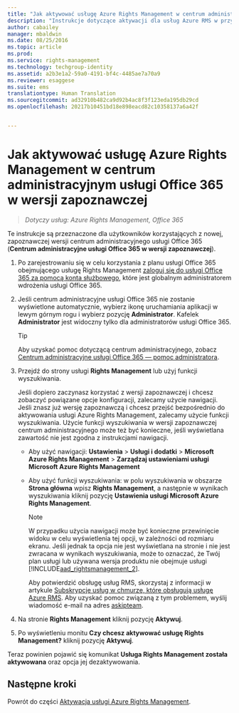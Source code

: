 ```yaml
---
title: "Jak aktywować usługę Azure Rights Management w centrum administracyjnym usługi Office 365 w wersji zapoznawczej | Azure RMS"
description: "Instrukcje dotyczące aktywacji dla usług Azure RMS w przypadku korzystania z nowej, zapoznawczej wersji centrum administracyjnego usługi Office 365 (Centrum administracyjne usługi Office 365 w wersji zapoznawczej)."
author: cabailey
manager: mbaldwin
ms.date: 08/25/2016
ms.topic: article
ms.prod: 
ms.service: rights-management
ms.technology: techgroup-identity
ms.assetid: a2b3e1a2-59a0-4191-bf4c-4485ae7a70a9
ms.reviewer: esaggese
ms.suite: ems
translationtype: Human Translation
ms.sourcegitcommit: ad32910b482ca9d92b4ac8f3f123eda195db29cd
ms.openlocfilehash: 20217b10451bd18e898eacd82c10358137a6a42f


---
```


# Jak aktywować usługę Azure Rights Management w centrum administracyjnym usługi Office 365 w wersji zapoznawczej

>*Dotyczy usług: Azure Rights Management, Office 365*


Te instrukcje są przeznaczone dla użytkowników korzystających z nowej, zapoznawczej wersji centrum administracyjnego usługi Office 365 (**Centrum administracyjne usługi Office 365 w wersji zapoznawczej**).

1. Po zarejestrowaniu się w celu korzystania z planu usługi Office 365 obejmującego usługę Rights Management [zaloguj się do usługi Office 365 za pomocą konta służbowego](https://portal.office.com/), które jest globalnym administratorem wdrożenia usługi Office 365.

2. Jeśli centrum administracyjne usługi Office 365 nie zostanie wyświetlone automatycznie, wybierz ikonę uruchamiania aplikacji w lewym górnym rogu i wybierz pozycję **Administrator**. Kafelek **Administrator** jest widoczny tylko dla administratorów usługi Office 365.

    > [!TIP]
    > Aby uzyskać pomoc dotyczącą centrum administracyjnego, zobacz [Centrum administracyjne usługi Office 365 — pomoc administratora](https://support.office.com/article/About-the-Office-365-admin-center-Admin-Help-58537702-d421-4d02-8141-e128e3703547).

3. Przejdź do strony usługi **Rights Management** lub użyj funkcji wyszukiwania.

    Jeśli dopiero zaczynasz korzystać z wersji zapoznawczej i chcesz zobaczyć powiązane opcje konfiguracji, zalecamy użycie nawigacji. Jeśli znasz już wersję zapoznawczą i chcesz przejść bezpośrednio do aktywowania usługi Azure Rights Management, zalecamy użycie funkcji wyszukiwania. Użycie funkcji wyszukiwania w wersji zapoznawczej centrum administracyjnego może też być konieczne, jeśli wyświetlana zawartość nie jest zgodna z instrukcjami nawigacji.

    - Aby użyć nawigacji: **Ustawienia**  >  **Usługi i dodatki**  >  **Microsoft Azure Rights Management**  >  **Zarządzaj ustawieniami usługi Microsoft Azure Rights Management**

    - Aby użyć funkcji wyszukiwania: w polu wyszukiwania w obszarze **Strona główna** wpisz **Rights Management**, a następnie w wynikach wyszukiwania kliknij pozycję **Ustawienia usługi Microsoft Azure Rights Management**.

        > [!NOTE]
        >W przypadku użycia nawigacji może być konieczne przewinięcie widoku w celu wyświetlenia tej opcji, w zależności od rozmiaru ekranu. Jeśli jednak ta opcja nie jest wyświetlana na stronie i nie jest zwracana w wynikach wyszukiwania, może to oznaczać, że Twój plan usługi lub używana wersja produktu nie obejmuje usługi [!INCLUDE[aad_rightsmanagement_2](../includes/aad_rightsmanagement_2_md.md)].
        >
        >Aby potwierdzić obsługę usług RMS, skorzystaj z informacji w artykule [Subskrypcje usług w chmurze, które obsługują usługę Azure RMS](../get-started/requirements-subscriptions.md). Aby uzyskać pomoc związaną z tym problemem, wyślij wiadomość e-mail na adres [askipteam](mailto:askipteam?subject=I%20cannot%20activate%20RMS).

4. Na stronie **Rights Management** kliknij pozycję **Aktywuj**.

5. Po wyświetleniu monitu **Czy chcesz aktywować usługę Rights Management?** kliknij pozycję **Aktywuj**.

Teraz powinien pojawić się komunikat **Usługa Rights Management została aktywowana** oraz opcja jej dezaktywowania.


## Następne kroki
Powrót do części [Aktywacja usługi Azure Rights Management](activate-service.md).




<!--HONumber=Aug16_HO4-->


